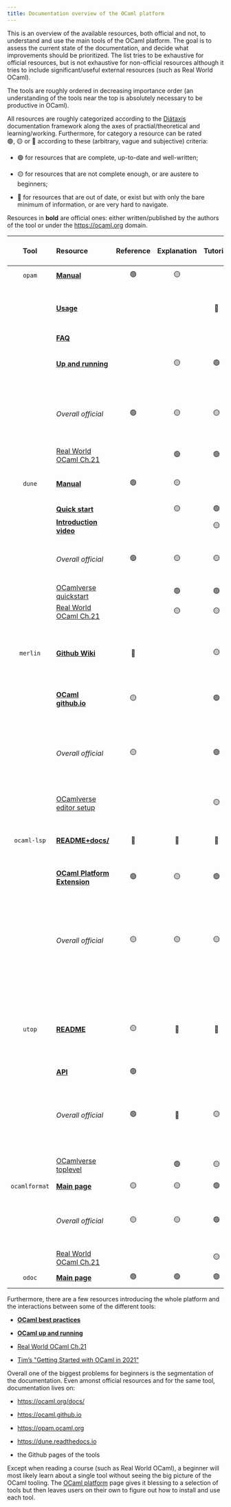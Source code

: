 ```yaml
---
title: Documentation overview of the OCaml platform
---
```


This is an overview of the available resources, both official and not,
to understand and use the main tools of the OCaml platform. The goal is
to assess the current state of the documentation, and decide what
improvements should be prioritized. The list tries to be exhaustive for
official resources, but is not exhaustive for non-official resources
although it tries to include significant/useful external resources (such
as Real World OCaml).

The tools are roughly ordered in decreasing importance order (an
understanding of the tools near the top is absolutely necessary to be
productive in OCaml).

All resources are roughly categorized according to the
[Diátaxis](https://diataxis.fr/) documentation framework along the axes
of practial/theoretical and learning/working. Furthermore, for category
a resource can be rated 🟢, 🟡 or 🔴 according to these (arbitrary, vague
and subjective) criteria:

-   🟢 for resources that are complete, up-to-date and well-written;

-   🟡 for resources that are not complete enough, or are austere to
    beginners;

-   🔴 for resources that are out of date, or exist but with only the
    bare minimum of information, or are very hard to navigate.

Resources in **bold** are official ones: either written/published by the
authors of the tool or under the <https://ocaml.org> domain.

|     Tool      | Resource                                                                                                     | Reference | Explanation | Tutorial | How-to guide | Notes                                                                                                                          |
|:-------------:|:-------------------------------------------------------------------------------------------------------------|:---------:|:-----------:|:--------:|:------------:|:-------------------------------------------------------------------------------------------------------------------------------|
|    `opam`     | **[Manual](https://opam.ocaml.org/doc/Manual.html)**                                                         |     🟢     |      🟡      |          |              | Lacks a bit of structure                                                                                                       |
|               | **[Usage](https://opam.ocaml.org/doc/Usage.html)**                                                           |           |             |    🔴     |              | Structured more like a reference than a good entry point                                                                       |
|               | **[FAQ](https://opam.ocaml.org/doc/FAQ.html)**                                                               |           |             |          |      🟡       |                                                                                                                                |
|               | **[Up and running](https://ocaml.org/docs/up-and-running)**                                                  |           |      🟡      |    🟢     |              | Not hosted on the opam website: lacks visibility                                                                               |
|               | *Overall official*                                                                                           |     🟢     |      🟡      |    🟡     |      🟡       | **Lack of clear entry point for beginners with concepts explained**                                                            |
|               | [Real World OCaml Ch.21](https://dev.realworldocaml.org/platform.html)                                       |           |      🟢      |    🟢     |              |                                                                                                                                |
|    `dune`     | **[Manual](https://dune.readthedocs.io/en/stable/index.html)**                                               |     🟢     |      🟡      |          |      🟡       | The structure is a bit all over the place                                                                                      |
|               | **[Quick start](https://dune.readthedocs.io/en/latest/quick-start.html)**                                    |           |      🟡      |    🟢     |              |                                                                                                                                |
|               | **[Introduction video](https://www.youtube.com/watch?v=BNZhmMAJarw)**                                        |           |             |    🟡     |              | A bit outdated                                                                                                                 |
|               | *Overall official*                                                                                           |     🟢     |      🟡      |    🟡     |      🟡       | **The ocamlverse tutorial below should be official**                                                                           |
|               | [OCamlverse quickstart](https://ocamlverse.net/content/quickstart_ocaml_project_dune.html)                   |           |      🟢      |    🟢     |              |                                                                                                                                |
|               | [Real World OCaml Ch.21](https://dev.realworldocaml.org/platform.html)                                       |           |      🟡      |    🟡     |              |                                                                                                                                |
|   `merlin`    | **[Github Wiki](https://github.com/ocaml/merlin/wiki)**                                                      |     🔴     |             |    🟡     |              | List of commands not documented. User lost after editor setup.                                                                 |
|               | **[OCaml github.io](https://ocaml.github.io/merlin/)**                                                       |     🟡     |             |    🟢     |              | Nice style but lacks visibility!                                                                                               |
|               | *Overall official*                                                                                           |     🟡     |             |    🟢     |              | **The gihub.io should be linked from the wiki or somewhere visible. The wiki needs some structure.**                           |
|               | [OCamlverse editor setup](https://ocamlverse.net/content/editor_setup.html)                                  |           |             |    🟡     |              |                                                                                                                                |
|  `ocaml-lsp`  | **[README+docs/](https://github.com/ocaml/ocaml-lsp)**                                                       |     🔴     |      🔴      |    🔴     |              | No structure, information sometimes outdated, no editor setup instructions.                                                    |
|               | **[OCaml Platform Extension](https://marketplace.visualstudio.com/items?itemName=ocamllabs.ocaml-platform)** |     🟢     |      🟡      |    🟢     |              | Good for VS Code                                                                                                               |
|               | *Overall official*                                                                                           |     🟡     |      🟡      |    🟡     |              | **Good if using VS Code (though the extension could be more visible). Other users are left on their own (or assuming merlin)** |
|    `utop`     | **[README](https://github.com/ocaml-community/utop)**                                                        |     🟡     |      🔴      |    🔴     |      🟢       | Good for installation, configuration. But you need to know how the general toplevel works.                                     |
|               | **[API](https://ocaml-community.github.io/utop/utop/index.html)**                                            |     🟢     |             |          |              |                                                                                                                                |
|               | *Overall official*                                                                                           |     🟢     |      🔴      |    🟡     |      🟢       | **Well documented but could link to resources explaining toplevel usage**                                                      |
|               | [OCamlverse toplevel](https://ocamlverse.net/content/toplevel.html)                                          |           |      🟢      |    🟡     |              | Introduction to the generic toplevel                                                                                           |
| `ocamlformat` | **[Main page](https://ocaml.org/p/ocamlformat/0.24.1/doc/index.html)**                                       |     🟡     |      🟡      |    🟢     |      🟢       |                                                                                                                                |
|               | *Overall official*                                                                                           |     🟡     |      🟡      |    🟢     |      🟢       | **The CLI manual is the only complete reference for options**                                                                  |
|               | [Real World OCaml Ch.21](https://dev.realworldocaml.org/platform.html)                                       |           |             |    🟡     |      🟡       |                                                                                                                                |
|    `odoc`     | **[Main page](https://ocaml.github.io/odoc/)**                                                               |     🟢     |      🟢      |    🟢     |      🟢       | **Very well documented**                                                                                                       |

Furthermore, there are a few resources introducing the whole platform
and the interactions between some of the different tools:

-   **[OCaml best practices](https://ocaml.org/docs/best-practices)**

-   **[OCaml up and running](https://ocaml.org/docs/up-and-running)**

-   [Real World OCaml
    Ch.21](https://dev.realworldocaml.org/platform.html)

-   [Tim’s "Getting Started with OCaml in
    2021"](https://lambdafoo.com/posts/2021-10-29-getting-started-with-ocaml.html)

Overall one of the biggest problems for beginners is the segmentation of
the documentation. Even amonst official resources and for the same tool,
documentation lives on:

-   <https://ocaml.org/docs/>

-   <https://ocaml.github.io>

-   <https://opam.ocaml.org>

-   <https://dune.readthedocs.io>

-   the Github pages of the tools

Except when reading a course (such as Real World OCaml), a beginner will
most likely learn about a single tool without seeing the big picture of
the OCaml tooling. The [OCaml platform](https://ocaml.org/docs/platform)
page gives it blessing to a selection of tools but then leaves users on
their own to figure out how to install and use each tool.
